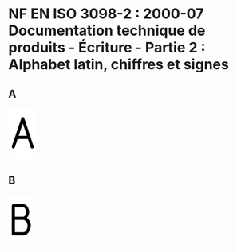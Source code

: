 # NF EN ISO 3098-2 : 2000-07	Documentation technique de produits - Écriture - Partie 2 : Alphabet latin, chiffres et signes


## A

<img src="Glyphes/A_ISOGPS.svg" alt="A" style="height:100px;"/>

## B

<img src="Glyphes/B_ISOGPS.svg" alt="B" style="height:100px;"/>
